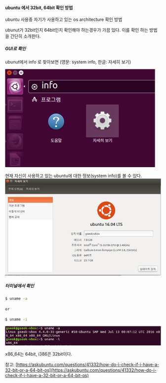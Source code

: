 #### ubuntu 에서 32bit, 64bit 확인 방법

ubuntu 사용중 자기가 사용하고 있는 os architecture 확인 방법

ubunut가 32bit인지 64bit인지 확인해야 하는경우가 가끔 있다. 이를 확인 하는 방법을 간단히 소개한다.



##### GUI로 확인

ubunut에서 info 로 찾아보면 \(영문: system info, 한글: 자세히 보기\)

![](/assets/ubuntu-version-check-01.png)

현재 자신이 사용하고 있는 ubuntu에 대한 정보\(system info\)를 볼 수 있다.![](/assets/ubuntu-version-check-02.png)

##### 터미널에서 확인

```bash
$ uname -a

or

$ uname -i
```

![](/assets/ubuntu-version-check-03.png)

x86\_64는 64bit, i386은 32bit이다.



참고: [https://askubuntu.com/questions/41332/how-do-i-check-if-i-have-a-32-bit-or-a-64-bit-os](https://askubuntu.com/questions/41332/how-do-i-check-if-i-have-a-32-bit-or-a-64-bit-os)



